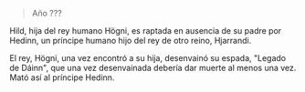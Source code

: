 > Año ???

Hild, hija del rey humano Högni, es raptada en ausencia de su padre por Hedinn, un príncipe humano hijo del rey de otro reino, Hjarrandi.

El rey, Högni, una vez encontró a su hija, desenvainó su espada, "Legado de Dáinn", que una vez desenvainada debería dar muerte al menos una vez.
Mató así al príncipe Hedinn.